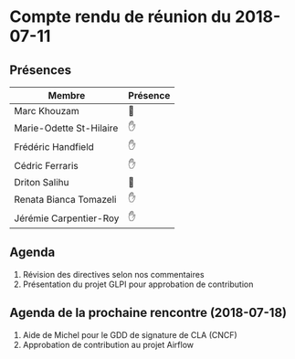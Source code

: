 # Compte rendu de réunion du 2018-07-11

## Présences
Membre|Présence
-------|--------
Marc Khouzam | &#x1F464;
Marie-Odette St-Hilaire | &#x270B;
Frédéric Handfield | &#x270B;
Cédric Ferraris | &#x270B;
Driton Salihu | &#x1F464;
Renata Bianca Tomazeli | &#x270B;
Jérémie Carpentier-Roy | &#x270B;


## Agenda
1. Révision des directives selon nos commentaires
2. Présentation du projet GLPI pour approbation de contribution

## Agenda de la prochaine rencontre (2018-07-18)
1. Aide de Michel pour le GDD de signature de CLA (CNCF)
2. Approbation de contribution au projet Airflow
